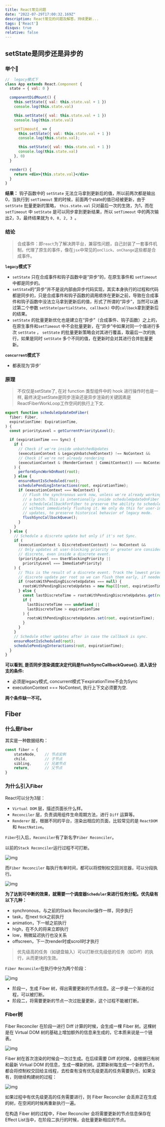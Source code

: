 ```yaml
---
title: React常见问题
date: "2022-07-29T17:00:32.169Z"
description: React常见的问题及解答，持续更新...
tags: ['React']
disqus: true
relative: false
---
```


## setState是同步还是异步的

### 举个🌰

```jsx {1}
//  legacy模式下
class App extends React.Component {
  state = { val: 0 }

  componentDidMount() {
    this.setState({ val: this.state.val + 1 })
    console.log(this.state.val)

    this.setState({ val: this.state.val + 1 })
    console.log(this.state.val)

    setTimeout(_ => {
      this.setState({ val: this.state.val + 1 })
      console.log(this.state.val);

      this.setState({ val: this.state.val + 1 })
      console.log(this.state.val)
    }, 0)
  }

  render() {
    return <div>{this.state.val}</div>
  }
}
```

**结果：** 钩子函数中的 `setState` 无法立马拿到更新后的值，所以前两次都是输出0，当执行到 `setTimeout` 里的时候，前面两个state的值已经被更新，由于 `setState` 批量更新的策略， `this.state.val` 只对最后一次的生效，为1，而在 `setTimeout` 中 `setState` 是可以同步拿到更新结果，所以 `setTimeout` 中的两次输出2，3，最终结果就为 `0, 0, 2, 3 `。

### 结论

> 合成事件：即`react`为了解决跨平台，兼容性问题，自己封装了一套事件机制，代理了原生的事件，像在`jsx`中常见的`onClick`、`onChange`这些都是合成事件。

**`legacy`模式下**

* `setState` 只在合成事件和钩子函数中是“异步”的，在原生事件和 `setTimeout` 中都是同步的。
* `setState`的“异步”并不是说内部由异步代码实现，其实本身执行的过程和代码都是同步的，只是合成事件和钩子函数的调用顺序在更新之前，导致在合成事件和钩子函数中没法立马拿到更新后的值，形式了所谓的“异步”，当然可以通过第二个参数 `setState(partialState, callback)` 中的`callback`拿到更新后的结果。
* `setState` 的批量更新优化也是建立在“异步”（合成事件、钩子函数）之上的，在原生事件和`setTimeout` 中不会批量更新，在“异步”中如果对同一个值进行多次 `setState` ， `setState` 的批量更新策略会对其进行覆盖，取最后一次的执行，如果是同时 `setState` 多个不同的值，在更新时会对其进行合并批量更新。

**`concurrent`模式下**

* 都表现为‘异步’

### 原理
> 不仅仅是setState了, 在对 function 类型组件中的 hook 进行操作时也是一样, 最终决定setState是同步渲染还是异步渲染的关键因素是ReactFiberWorkLoop工作空间的执行上下文.

```js
export function scheduleUpdateOnFiber(
  fiber: Fiber,
  expirationTime: ExpirationTime,
) {
  const priorityLevel = getCurrentPriorityLevel();

  if (expirationTime === Sync) {
    if (
      // Check if we're inside unbatchedUpdates
      (executionContext & LegacyUnbatchedContext) !== NoContext &&
      // Check if we're not already rendering
      (executionContext & (RenderContext | CommitContext)) === NoContext
    ) {
      performSyncWorkOnRoot(root);
    } else {
      ensureRootIsScheduled(root);
      schedulePendingInteractions(root, expirationTime);
      if (executionContext === NoContext) {
        // Flush the synchronous work now, unless we're already working or inside
        // a batch. This is intentionally inside scheduleUpdateOnFiber instead of
        // scheduleCallbackForFiber to preserve the ability to schedule a callback
        // without immediately flushing it. We only do this for user-initiated
        // updates, to preserve historical behavior of legacy mode.
        flushSyncCallbackQueue();
      }
    }
  } else {
    // Schedule a discrete update but only if it's not Sync.
    if (
      (executionContext & DiscreteEventContext) !== NoContext &&
      // Only updates at user-blocking priority or greater are considered
      // discrete, even inside a discrete event.
      (priorityLevel === UserBlockingPriority ||
        priorityLevel === ImmediatePriority)
    ) {
      // This is the result of a discrete event. Track the lowest priority
      // discrete update per root so we can flush them early, if needed.
      if (rootsWithPendingDiscreteUpdates === null) {
        rootsWithPendingDiscreteUpdates = new Map([[root, expirationTime]]);
      } else {
        const lastDiscreteTime = rootsWithPendingDiscreteUpdates.get(root);
        if (
          lastDiscreteTime === undefined ||
          lastDiscreteTime > expirationTime
        ) {
          rootsWithPendingDiscreteUpdates.set(root, expirationTime);
        }
      }
    }
    // Schedule other updates after in case the callback is sync.
    ensureRootIsScheduled(root);
    schedulePendingInteractions(root, expirationTime);
  }
}
```

**可以看到, 是否同步渲染调度决定代码是flushSyncCallbackQueue(). 进入该分支的条件:**

* 必须是legacy模式, concurrent模式下expirationTime不会为Sync
* executionContext === NoContext, 执行上下文必须要为空.

**两个条件缺一不可。**

## Fiber

### 什么是Fiber

其实是一种数据结构：

```js
const fiber = {
    stateNode,    // 节点实例
    child,        // 子节点
    sibling,      // 兄弟节点
    return,       // 父节点
}
```

### 为什么引入Fiber

React可以分为3层：

* `Virtual DOM` 层，描述页面长什么样。
* `Reconciler` 层，负责调用组件生命周期方法，进行 `Diff` 运算等。
* `Renderer` 层，根据不同的平台，渲染出相应的页面，比较常见的是 `ReactDOM` 和 `ReactNative`。

`Fiber`引入后，`Reconciler`有了新名字`Fiber Reconciler`。

以前的`Stack Reconciler`运行过程不可打断。

![img](images/2022-07-29-10-29-53.png)

而`Fiber Reconciler` 每执行有单时间，都可以将控制权交回浏览器，可以分段执行。

![img](images/2022-07-29-10-31-26.png)

**为了达到可中断的效果，就需要一个调度器`Scheduler`来进行任务分配。优先级有以下几种：**

* synchronous，与之前的Stack Reconciler操作一样，同步执行
* task，在next tick之前执行
* animation，下一帧之前执行
* high，在不久的将来立即执行
* low，稍微延迟执行也没关系
* offscreen，下一次render时或scroll时才执行

> 优先级高的任务（如键盘输入）可以打断优先级低的任务（如Diff）的执行，从而更快的生效。

`Fiber Reconciler`在执行中分为两个阶段：

![img](images/2022-07-29-10-36-24.png)

* 阶段一，生成 Fiber 树，得出需要更新的节点信息。这一步是一个渐进的过程，可以被打断。
* 阶段二，将需要更新的节点一次过批量更新，这个过程不能被打断。

### Fiber树

Fiber Reconciler 在阶段一进行 Diff 计算的时候，会生成一棵 Fiber 树。这棵树是在 Virtual DOM 树的基础上增加额外的信息来生成的，它本质来说是一个链表。

![img](images/2022-07-29-10-43-33.png)

Fiber 树在首次渲染的时候会一次过生成。在后续需要 Diff 的时候，会根据已有树和最新 Virtual DOM 的信息，生成一棵新的树。这颗新树每生成一个新的节点，都会将控制权交回给主线程，去检查有没有优先级更高的任务需要执行。如果没有，则继续构建树的过程：

![img](images/2022-07-29-10-44-46.png)

如果过程中有优先级更高的任务需要进行，则 Fiber Reconciler 会丢弃正在生成的树，在空闲的时候再重新执行一遍。

在构造 Fiber 树的过程中，Fiber Reconciler 会将需要更新的节点信息保存在Effect List当中，在阶段二执行的时候，会批量更新相应的节点。
